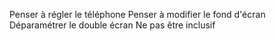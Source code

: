 Penser à régler le téléphone
Penser à modifier le fond d'écran
Déparamétrer le double écran
Ne pas être inclusif